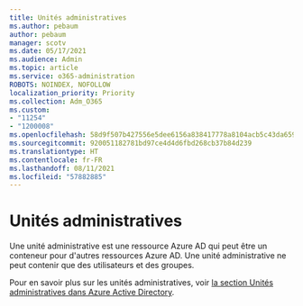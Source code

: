 ```yaml
---
title: Unités administratives
ms.author: pebaum
author: pebaum
manager: scotv
ms.date: 05/17/2021
ms.audience: Admin
ms.topic: article
ms.service: o365-administration
ROBOTS: NOINDEX, NOFOLLOW
localization_priority: Priority
ms.collection: Adm_O365
ms.custom:
- "11254"
- "1200008"
ms.openlocfilehash: 58d9f507b427556e5dee6156a838417778a8104acb5c43da659749fb738bd6eb
ms.sourcegitcommit: 920051182781bd97ce4d4d6fbd268cb37b84d239
ms.translationtype: HT
ms.contentlocale: fr-FR
ms.lasthandoff: 08/11/2021
ms.locfileid: "57882885"
---
```

# <a name="administrative-units"></a>Unités administratives

Une unité administrative est une ressource Azure AD qui peut être un conteneur pour d'autres ressources Azure AD. Une unité administrative ne peut contenir que des utilisateurs et des groupes.

Pour en savoir plus sur les unités administratives, voir [la section Unités administratives dans Azure Active Directory](https://docs.microsoft.com/azure/active-directory/roles/administrative-units).